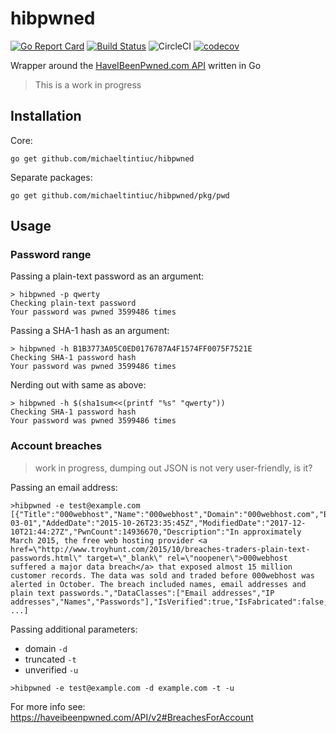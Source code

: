# hibpwned

[![Go Report Card](https://goreportcard.com/badge/github.com/michaeltintiuc/hibpwned)](https://goreportcard.com/report/github.com/michaeltintiuc/hibpwned)
[![Build Status](https://travis-ci.org/michaeltintiuc/hibpwned.svg?branch=master)](https://travis-ci.org/michaeltintiuc/hibpwned)
![CircleCI](https://img.shields.io/circleci/project/github/michaeltintiuc/hibpwned.svg)
[![codecov](https://codecov.io/gh/michaeltintiuc/hibpwned/branch/master/graph/badge.svg)](https://codecov.io/gh/michaeltintiuc/hibpwned)

Wrapper around the [HaveIBeenPwned.com API](https://haveibeenpwned.com/API/v2) written in Go

> This is a work in progress

## Installation

Core:

`go get github.com/michaeltintiuc/hibpwned`

Separate packages:

`go get github.com/michaeltintiuc/hibpwned/pkg/pwd`

## Usage

### Password range

Passing a plain-text password as an argument:

```
> hibpwned -p qwerty
Checking plain-text password
Your password was pwned 3599486 times
```

Passing a SHA-1 hash as an argument:

```
> hibpwned -h B1B3773A05C0ED0176787A4F1574FF0075F7521E
Checking SHA-1 password hash
Your password was pwned 3599486 times
```

Nerding out with same as above:

```
> hibpwned -h $(sha1sum<<(printf "%s" "qwerty"))
Checking SHA-1 password hash
Your password was pwned 3599486 times
```

### Account breaches

> work in progress, dumping out JSON is not very user-friendly, is it?

Passing an email address:

```
>hibpwned -e test@example.com
[{"Title":"000webhost","Name":"000webhost","Domain":"000webhost.com","BreachDate":"2015-03-01","AddedDate":"2015-10-26T23:35:45Z","ModifiedDate":"2017-12-10T21:44:27Z","PwnCount":14936670,"Description":"In approximately March 2015, the free web hosting provider <a href=\"http://www.troyhunt.com/2015/10/breaches-traders-plain-text-passwords.html\" target=\"_blank\" rel=\"noopener\">000webhost suffered a major data breach</a> that exposed almost 15 million customer records. The data was sold and traded before 000webhost was alerted in October. The breach included names, email addresses and plain text passwords.","DataClasses":["Email addresses","IP addresses","Names","Passwords"],"IsVerified":true,"IsFabricated":false,"IsSensitive":false,"IsActive":true,"IsRetired":false,"IsSpamList":false,"LogoType":"png"}, ...]
```

Passing additional parameters:
- domain `-d`
- truncated `-t`
- unverified `-u`

```
>hibpwned -e test@example.com -d example.com -t -u
```

For more info see: https://haveibeenpwned.com/API/v2#BreachesForAccount
